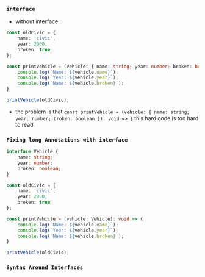 ### `interface`

- without interface:
```ts
const oldCivic = {
    name: 'civic',
    year: 2000,
    broken: true
};

const printVehicle = (vehicle: { name: string; year: number; broken: boolean }): void => {
    console.log(`Name: ${vehicle.name}`);
    console.log(`Year: ${vehicle.year}`);
    console.log(`Name: ${vehicle.broken}`);
}

printVehicle(oldCivic);
```

- the problem is that `const printVehicle = (vehicle: { name: string; year: number; broken: boolean }): void => {` this hard code is too hard to read.

### `Fixing long Annotations with interface`
```ts
interface Vehicle {
    name: string;
    year: number;
    broken: boolean;
}

const oldCivic = {
    name: 'civic',
    year: 2000,
    broken: true
};

const printVehicle = (vehicle: Vehicle): void => {
    console.log(`Name: ${vehicle.name}`);
    console.log(`Year: ${vehicle.year}`);
    console.log(`Name: ${vehicle.broken}`);
}

printVehicle(oldCivic);
```


### `Syntax Around Interfaces`
